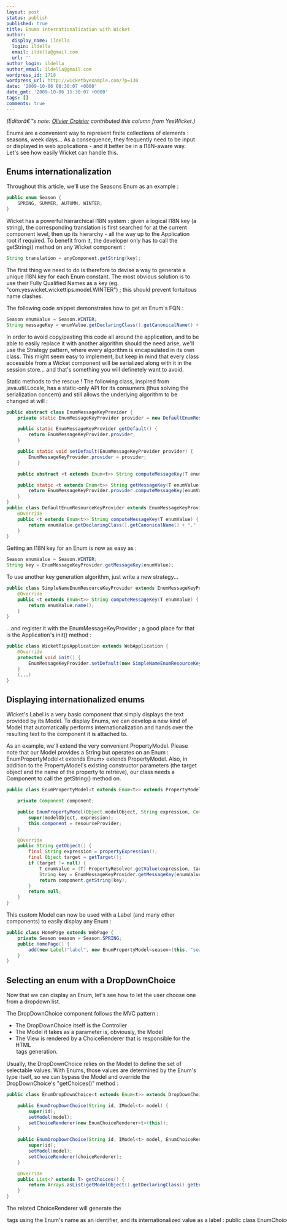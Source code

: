 ```yaml
---
layout: post
status: publish
published: true
title: Enums internationalization with Wicket
author:
  display_name: ildella
  login: ildella
  email: ildella@gmail.com
  url: ''
author_login: ildella
author_email: ildella@gmail.com
wordpress_id: 1718
wordpress_url: http://wicketbyexample.com/?p=130
date: '2009-10-06 08:30:07 +0000'
date_gmt: '2009-10-06 15:30:07 +0000'
tags: []
comments: true
---
```

<em>(Editorâ€™s note: <a href="http://yeswicket.com" target="_blank">Olivier Croisier</a> contributed this column from YesWicket.)</em>

Enums are a convenient way to represent finite collections of elements : seasons, week days... As a consequence, they frequently need to be input or displayed in web applications - and it better be in a I18N-aware way.
Let's see how easily Wicket can handle this.

<h2>Enums internationalization</h2>
Throughout this article, we'll use the Seasons Enum as an example :

``` java
public enum Season {
    SPRING, SUMMER, AUTUMN, WINTER;
}
```

Wicket has a powerful hierarchical I18N system : given a logical I18N key (a string), the corresponding translation is first searched for at the current component level, then up its hierarchy - all the way up to the Application root if required.
To benefit from it, the developer only has to call the getString() method on any Wicket component :

``` java
String translation = anyComponent.getString(key);
```

The first thing we need to do is therefore to devise a way to generate a unique I18N key for each Enum constant. The most obvious solution is to use their Fully Qualified Names as a key (eg. "com.yeswicket.wickettips.model.WINTER") ; this should prevent fortuitous name clashes.

The following code snippet demonstrates how to get an Enum's FQN :

``` java
Season enumValue = Season.WINTER;
String messageKey = enumValue.getDeclaringClass().getCanonicalName() + "." + enumValue.name();
```

In order to avoid copy/pasting this code all around the application, and to be able to easily replace it with another algorithm should the need arise, we'll use the Strategy pattern, where every algorithm is encapsulated in its own class.
This might seem easy to implement, but keep in mind that every class accessible from a Wicket component will be serialized along with it in the session store... and that's something you will definetely want to avoid.

Static methods to the rescue !
The following class, inspired from java.util.Locale, has a static-only API for its consumers (thus solving the serialization concern) and still allows the underlying algorithm to be changed at will :

``` java
public abstract class EnumMessageKeyProvider {
	private static EnumMessageKeyProvider provider = new DefaultEnumResourceKeyProvider();

	public static EnumMessageKeyProvider getDefault() {
		return EnumMessageKeyProvider.provider;
	}

	public static void setDefault(EnumMessageKeyProvider provider) {
		EnumMessageKeyProvider.provider = provider;
	}

	public abstract <t extends Enum<t>> String computeMessageKey(T enumValue);

	public static <t extends Enum<t>> String getMessageKey(T enumValue) {
		return EnumMessageKeyProvider.provider.computeMessageKey(enumValue);
	}
}
public class DefaultEnumResourceKeyProvider extends EnumMessageKeyProvider {
	@Override
	public <t extends Enum<t>> String computeMessageKey(T enumValue) {
		return enumValue.getDeclaringClass().getCanonicalName() + "." + enumValue.name();
	}
}
```

Getting an I18N key for an Enum is now as easy as :

``` java
Season enumValue = Season.WINTER;
String key = EnumMessageKeyProvider.getMessageKey(enumValue);
```

To use another key generation algorithm, just write a new strategy...

``` java
public class SimpleNameEnumResourceKeyProvider extends EnumMessageKeyProvider {
	@Override
	public <t extends Enum<t>> String computeMessageKey(T enumValue) {
		return enumValue.name();
	}
}
```

...and register it with the EnumMessageKeyProvider ; a good place for that is the Application's init() method :

``` java
public class WicketTipsApplication extends WebApplication {
	@Override
	protected void init() {
		EnumMessageKeyProvider.setDefault(new SimpleNameEnumResourceKeyProvider());
	}
	(...)
}
```

<h2>Displaying internationalized enums</h2>
Wicket's Label is a very basic component that simply displays the text provided by its Model.
To display Enums, we can develop a new kind of Model that automatically performs internationalization and hands over the resulting text to the component it is attached to.

As an example, we'll extend the very convenient PropertyModel.
Please note that our Model provides a String but operates on an Enum : EnumPropertyModel<t extends Enum<t>> extends PropertyModel<string>. Also, in addition to the PropertyModel's existing constructor parameters (the target object and the name of the property to retrieve), our class needs a Component to call the getString() method on.

``` java
public class EnumPropertyModel<t extends Enum<t>> extends PropertyModel<string> {

	private Component component;

	public EnumPropertyModel(Object modelObject, String expression, Component resourceProvider) {
		super(modelObject, expression);
		this.component = resourceProvider;
	}

	@Override
	public String getObject() {
		final String expression = propertyExpression();
		final Object target = getTarget();
		if (target != null) {
			T enumValue = (T) PropertyResolver.getValue(expression, target);
			String key = EnumMessageKeyProvider.getMessageKey(enumValue);
			return component.getString(key);
		}
		return null;
	}
}
```

This custom Model can now be used with a Label (and many other components) to easily display any Enum :

``` java
public class HomePage extends WebPage {
	private Season season = Season.SPRING;
	public HomePage() {
		add(new Label("label", new EnumPropertyModel<season>(this, "season", this)));
	}
}
```

<h2>Selecting an enum with a DropDownChoice</h2>
Now that we can display an Enum, let's see how to let the user choose one from a dropdown list.

The DropDownChoice component follows the MVC pattern :

<ul>
<li>The DropDownChoice itself is the Controller</li>
<li>The Model it takes as a parameter is, obviously, the Model</li>
<li>The View is rendered by a ChoiceRenderer that is responsible for the HTML
<option> tags generation.</li>
</ul>
Usually, the DropDownChoice relies on the Model to define the set of selectable values. With Enums, those values are determined by the Enum's type itself, so we can bypass the Model and override the DropDownChoice's "getChoices()" method :

``` java
public class EnumDropDownChoice<t extends Enum<t>> extends DropDownChoice<t> {

	public EnumDropDownChoice(String id, IModel<t> model) {
		super(id);
		setModel(model);
		setChoiceRenderer(new EnumChoiceRenderer<t>(this));
	}

	public EnumDropDownChoice(String id, IModel<t> model, EnumChoiceRenderer<t> choiceRenderer) {
		super(id);
		setModel(model);
		setChoiceRenderer(choiceRenderer);
	}

	@Override
	public List<? extends T> getChoices() {
		return Arrays.asList(getModelObject().getDeclaringClass().getEnumConstants());
	}
}
```

The related ChoiceRenderer will generate the
<option> tags using the Enum's name as an identifier, and its internationalized value as a label :

``` java
public class EnumChoiceRenderer<t extends Enum<t>> implements IChoiceRenderer<t> {

	/** The Component used a the root of the I18N search process */
	private final Component resourceProvider;

	public EnumChoiceRenderer(final Component resourceProvider) {
		this.resourceProvider = resourceProvider;
	}

	@Override
	public Object getDisplayValue(final T value) {
		final String key = EnumMessageKeyProvider.getMessageKey(value);
		return resourceProvider.getString(key);
	}

	@Override
	public String getIdValue(final T object, final int index) {
		final Enum<?> enumValue = object;
		return enumValue.name();
	}
}
```

Finally, here is an example of how our components can be used to select and display an Enum in a standart Form :

``` java
public class HomePage extends WebPage {
	private Season season = Season.SPRING;
	public HomePage() {
		Form<void> form = new Form<void>("form");
		form.add(new EnumDropDownChoice<season>("season", new PropertyModel<season>(this, "season")));
		add(form);
		add(new Label("label", new EnumPropertyModel<season>(this, "season", this)));
	}
}
```

<h2>In action</h2>
The complete source code is available at the bottom of this article.
Feel free to play with it to see all those custom components in live action. The example form comes with two additional links, to switch between the French and English locales and see the internationalization magic happen.

Last note : a Gradle build script is provided to help you get started in seconds. Just run the following command in the application's directory. Gradle will automatically compile the classes, copy the required resources, and start a Jetty server.

``` java
gradle jettyRun
```

Then, open a browser at :

``` java
http://localhost:8080/Wicket-tips/
```

Have fun !
